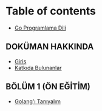 # Table of contents

* [Go Programlama Dili](README.md)

## DOKÜMAN HAKKINDA <a id="dokuman-hakkinda"></a>

* [Giriş](dokuman-hakkinda/giris.md)
* [Katkıda Bulunanlar](dokuman-hakkinda/katkida-bulunanlar.md)

## BÖLÜM 1 \(ÖN EĞİTİM\)

* [Golang'ı Tanıyalım](boeluem-1-oen-egitim/golangi-taniyalim.md)

